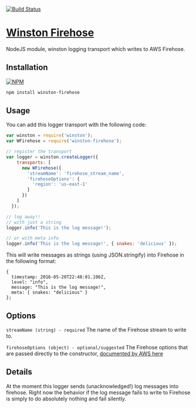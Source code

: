 [![Build Status](https://travis-ci.org/pkallos/winston-firehose.svg?branch=master)](https://travis-ci.org/pkallos/winston-firehose)

# [Winston Firehose](https://www.philkallos.com/winston-firehose/)

NodeJS module, winston logging transport which writes to AWS Firehose.

## Installation
[![NPM](https://nodei.co/npm/winston-firehose.png)](https://npmjs.org/package/winston-firehose)
```bash
npm install winston-firehose
```

## Usage

You can add this logger transport with the following code:

```javascript
var winston = require('winston');
var WFirehose = require('winston-firehose');

// register the transport
var logger = winston.createLogger({
    transports: [
      new WFirehose({
        'streamName': 'firehose_stream_name',
        'firehoseOptions': {
          'region': 'us-east-1'
        }
      })
    ]
  });

// log away!!
// with just a string
logger.info('This is the log message!');

// or with meta info
logger.info('This is the log message!', { snakes: 'delicious' });
```

This will write messages as strings (using JSON.stringify) into Firehose in the following format:
```
{
  timestamp: 2016-05-20T22:48:01.106Z,
  level: "info",
  message: "This is the log message!",
  meta: { snakes: "delicious" }
};
```

## Options

`streamName (string) - required` The name of the Firehose stream to write to.

`firehoseOptions (object) - optional/suggested` The Firehose options that are passed directly to the constructor,
 [documented by AWS here](http://docs.aws.amazon.com/AWSJavaScriptSDK/latest/AWS/Firehose.html#constructor-property)

## Details

At the moment this logger sends (unacknowledged!) log messages into firehose. Right now the behavior if the log
message fails to write to Firehose is simply to do absolutely nothing and fail silently.
